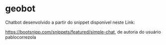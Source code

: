 # geobot
Chatbot desenvolvido a partir do snippet disponível neste Link:

https://bootsnipp.com/snippets/featured/simple-chat, de autoria do usuário pablocorrezola
